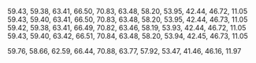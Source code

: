 59.43, 59.38, 63.41, 66.50, 70.83, 63.48, 58.20, 53.95, 42.44, 46.72, 11.05
59.43, 59.40, 63.41, 66.50, 70.83, 63.48, 58.20, 53.95, 42.44, 46.73, 11.05
59.42, 59.38, 63.41, 66.49, 70.82, 63.46, 58.19, 53.93, 42.44, 46.72, 11.05
59.43, 59.40, 63.42, 66.51, 70.84, 63.48, 58.20, 53.94, 42.45, 46.73, 11.05

 59.76, 58.66, 62.59, 66.44, 70.88, 63.77, 57.92, 53.47, 41.46, 46.16, 11.97